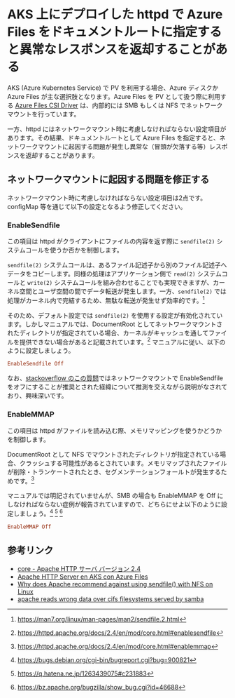 # AKS 上にデプロイした httpd で Azure Files をドキュメントルートに指定すると異常なレスポンスを返却することがある

AKS (Azure Kubernetes Service) で PV を利用する場合、Azure ディスクか Azure Files が主な選択肢となります。Azure Files を PV として扱う際に利用する [Azure Files CSI Driver](https://github.com/kubernetes-sigs/azurefile-csi-driver/blob/master/docs/driver-parameters.md) は、内部的には SMB もしくは NFS でネットワークマウントを行っています。

一方、httpd にはネットワークマウント時に考慮しなければならない設定項目があります。その結果、ドキュメントルートとして Azure Files を指定すると、ネットワークマウントに起因する問題が発生し異常な（冒頭が欠落する等）レスポンスを返却することがあります。

## ネットワークマウントに起因する問題を修正する

ネットワークマウント時に考慮しなければならない設定項目は2点です。configMap 等を通じて以下の設定となるよう修正してください。

### EnableSendfile

この項目は httpd がクライアントにファイルの内容を返す際に `sendfile(2)` システムコールを使うか否かを制御します。

`sendfile(2)` システムコールは、あるファイル記述子から別のファイル記述子へデータをコピーします。同様の処理はアプリケーション側で `read(2)` システムコールと `write(2)` システムコールを組み合わせることでも実現できますが、カーネル空間とユーザ空間の間でデータ転送が発生します。一方、`sendfile(2)` では処理がカーネル内で完結するため、無駄な転送が発生せず効率的です。[^1]

[^1]: https://man7.org/linux/man-pages/man2/sendfile.2.html

そのため、デフォルト設定では `sendfile(2)` を使用する設定が有効化されています。しかしマニュアルでは、DocumentRoot としてネットワークマウントされたディレクトリが指定されている場合、カーネルがキャッシュを通してファイルを提供できない場合があると記載されています。[^2] マニュアルに従い、以下のように設定しましょう。

[^2]: https://httpd.apache.org/docs/2.4/en/mod/core.html#enablesendfile

```conf
EnableSendfile Off
```

なお、[stackoverflow のこの質問](https://stackoverflow.com/questions/46367130/why-does-apache-recommend-against-using-sendfile-with-nfs-on-linux)ではネットワークマウントで EnableSendfile をオフにすることが推奨とされた経緯について推測を交えながら説明がなされており、興味深いです。

### EnableMMAP

この項目は httpd がファイルを読み込む際、メモリマッピングを使うかどうかを制御します。

DocumentRoot として NFS でマウントされたディレクトリが指定されている場合、クラッシュする可能性があるとされています。メモリマップされたファイルが削除・トランケートされたとき、セグメンテーションフォールトが発生するためです。[^3]

[^3]: https://httpd.apache.org/docs/2.4/en/mod/core.html#enablemmap

マニュアルでは明記されていませんが、SMB の場合も EnableMMAP を Off にしなければならない症例が報告されていますので、どちらにせよ以下のように設定しましょう。[^4] [^5] [^6]

[^4]: https://bugs.debian.org/cgi-bin/bugreport.cgi?bug=900821

[^5]: https://q.hatena.ne.jp/1263439075#c231883

[^6]: https://bz.apache.org/bugzilla/show_bug.cgi?id=46688

```conf
EnableMMAP Off
```

## 参考リンク

* [core - Apache HTTP サーバ バージョン 2.4](https://httpd.apache.org/docs/2.4/mod/core.html)
* [Apache HTTP Server en AKS con Azure Files](https://www.returngis.net/2021/06/apache-http-server-en-aks-con-azure-files/)
* [Why does Apache recommend against using sendfile() with NFS on Linux](https://stackoverflow.com/questions/46367130/why-does-apache-recommend-against-using-sendfile-with-nfs-on-linux)
* [apache reads wrong data over cifs filesystems served by samba](https://bugs.debian.org/cgi-bin/bugreport.cgi?bug=900821)
